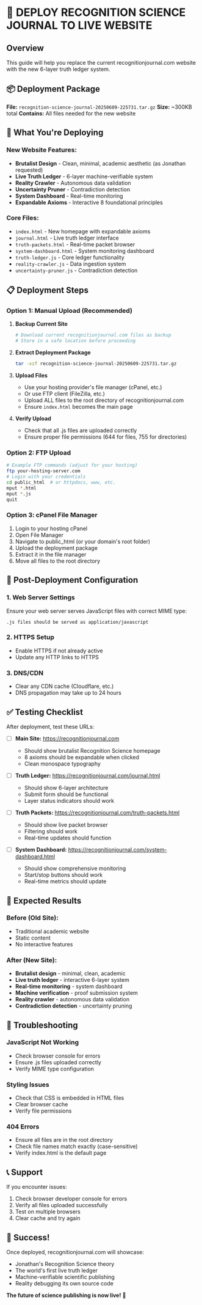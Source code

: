 # 🚀 DEPLOY RECOGNITION SCIENCE JOURNAL TO LIVE WEBSITE

## Overview
This guide will help you replace the current recognitionjournal.com website with the new 6-layer truth ledger system.

## 📦 Deployment Package
**File:** `recognition-science-journal-20250609-225731.tar.gz`
**Size:** ~300KB total
**Contains:** All files needed for the new website

## 🎯 What You're Deploying

### New Website Features:
- **Brutalist Design** - Clean, minimal, academic aesthetic (as Jonathan requested)
- **Live Truth Ledger** - 6-layer machine-verifiable system
- **Reality Crawler** - Autonomous data validation
- **Uncertainty Pruner** - Contradiction detection
- **System Dashboard** - Real-time monitoring
- **Expandable Axioms** - Interactive 8 foundational principles

### Core Files:
- `index.html` - New homepage with expandable axioms
- `journal.html` - Live truth ledger interface
- `truth-packets.html` - Real-time packet browser
- `system-dashboard.html` - System monitoring dashboard
- `truth-ledger.js` - Core ledger functionality
- `reality-crawler.js` - Data ingestion system
- `uncertainty-pruner.js` - Contradiction detection

## 📋 Deployment Steps

### Option 1: Manual Upload (Recommended)

1. **Backup Current Site**
   ```bash
   # Download current recognitionjournal.com files as backup
   # Store in a safe location before proceeding
   ```

2. **Extract Deployment Package**
   ```bash
   tar -xzf recognition-science-journal-20250609-225731.tar.gz
   ```

3. **Upload Files**
   - Use your hosting provider's file manager (cPanel, etc.)
   - Or use FTP client (FileZilla, etc.)
   - Upload ALL files to the root directory of recognitionjournal.com
   - Ensure `index.html` becomes the main page

4. **Verify Upload**
   - Check that all .js files are uploaded correctly
   - Ensure proper file permissions (644 for files, 755 for directories)

### Option 2: FTP Upload
```bash
# Example FTP commands (adjust for your hosting)
ftp your-hosting-server.com
# Login with your credentials
cd public_html  # or httpdocs, www, etc.
mput *.html
mput *.js
quit
```

### Option 3: cPanel File Manager
1. Login to your hosting cPanel
2. Open File Manager
3. Navigate to public_html (or your domain's root folder)
4. Upload the deployment package
5. Extract it in the file manager
6. Move all files to the root directory

## 🔧 Post-Deployment Configuration

### 1. Web Server Settings
Ensure your web server serves JavaScript files with correct MIME type:
```
.js files should be served as application/javascript
```

### 2. HTTPS Setup
- Enable HTTPS if not already active
- Update any HTTP links to HTTPS

### 3. DNS/CDN
- Clear any CDN cache (Cloudflare, etc.)
- DNS propagation may take up to 24 hours

## ✅ Testing Checklist

After deployment, test these URLs:

- [ ] **Main Site:** https://recognitionjournal.com
  - Should show brutalist Recognition Science homepage
  - 8 axioms should be expandable when clicked
  - Clean monospace typography

- [ ] **Truth Ledger:** https://recognitionjournal.com/journal.html
  - Should show 6-layer architecture
  - Submit form should be functional
  - Layer status indicators should work

- [ ] **Truth Packets:** https://recognitionjournal.com/truth-packets.html
  - Should show live packet browser
  - Filtering should work
  - Real-time updates should function

- [ ] **System Dashboard:** https://recognitionjournal.com/system-dashboard.html
  - Should show comprehensive monitoring
  - Start/stop buttons should work
  - Real-time metrics should update

## 🎯 Expected Results

### Before (Old Site):
- Traditional academic website
- Static content
- No interactive features

### After (New Site):
- **Brutalist design** - minimal, clean, academic
- **Live truth ledger** - interactive 6-layer system
- **Real-time monitoring** - system dashboard
- **Machine verification** - proof submission system
- **Reality crawler** - autonomous data validation
- **Contradiction detection** - uncertainty pruning

## 🚨 Troubleshooting

### JavaScript Not Working
- Check browser console for errors
- Ensure .js files uploaded correctly
- Verify MIME type configuration

### Styling Issues
- Check that CSS is embedded in HTML files
- Clear browser cache
- Verify file permissions

### 404 Errors
- Ensure all files are in the root directory
- Check file names match exactly (case-sensitive)
- Verify index.html is the default page

## 📞 Support

If you encounter issues:
1. Check browser developer console for errors
2. Verify all files uploaded successfully
3. Test on multiple browsers
4. Clear cache and try again

## 🎉 Success!

Once deployed, recognitionjournal.com will showcase:
- Jonathan's Recognition Science theory
- The world's first live truth ledger
- Machine-verifiable scientific publishing
- Reality debugging its own source code

**The future of science publishing is now live!** 🚀 